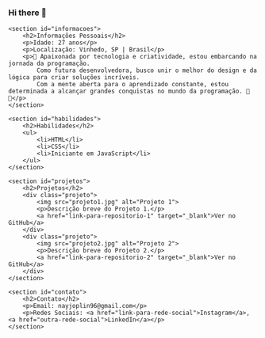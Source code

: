 ### Hi there 👋

<!DOCTYPE html>
<html lang="pt-br">
<head>
    <meta charset="UTF-8">
    <meta name="viewport" content="width=device-width, initial-scale=1.0">
    <link rel="stylesheet" href="style.css">
    <title>Minha Página de Perfil</title>
</head>
<body>
    
    <section id="informacoes">
        <h2>Informações Pessoais</h2>
        <p>Idade: 27 anos</p>
        <p>Localização: Vinhedo, SP | Brasil</p>
        <p>🌟 Apaixonada por tecnologia e criatividade, estou embarcando na jornada da programação. 
            Como futura desenvolvedora, busco unir o melhor do design e da lógica para criar soluções incríveis. 
            Com a mente aberta para o aprendizado constante, estou determinada a alcançar grandes conquistas no mundo da programação. 🚀✨</p>
    </section>
    
    <section id="habilidades">
        <h2>Habilidades</h2>
        <ul>
            <li>HTML</li>
            <li>CSS</li>
            <li>Iniciante em JavaScript</li>
        </ul>
    </section>
    
    <section id="projetos">
        <h2>Projetos</h2>
        <div class="projeto">
            <img src="projeto1.jpg" alt="Projeto 1">
            <p>Descrição breve do Projeto 1.</p>
            <a href="link-para-repositorio-1" target="_blank">Ver no GitHub</a>
        </div>
        <div class="projeto">
            <img src="projeto2.jpg" alt="Projeto 2">
            <p>Descrição breve do Projeto 2.</p>
            <a href="link-para-repositorio-2" target="_blank">Ver no GitHub</a>
        </div>
    </section>
    
    <section id="contato">
        <h2>Contato</h2>
        <p>Email: nayjoplin96@gmail.com</p>
        <p>Redes Sociais: <a href="link-para-rede-social">Instagram</a>, <a href="outra-rede-social">LinkedIn</a></p>
    </section>
</body>
</html>
